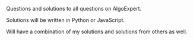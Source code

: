 Questions and solutions to all questions on AlgoExpert. 

Solutions will be written in Python or JavaScript.

Will have a combination of my solutions and solutions from others as well.